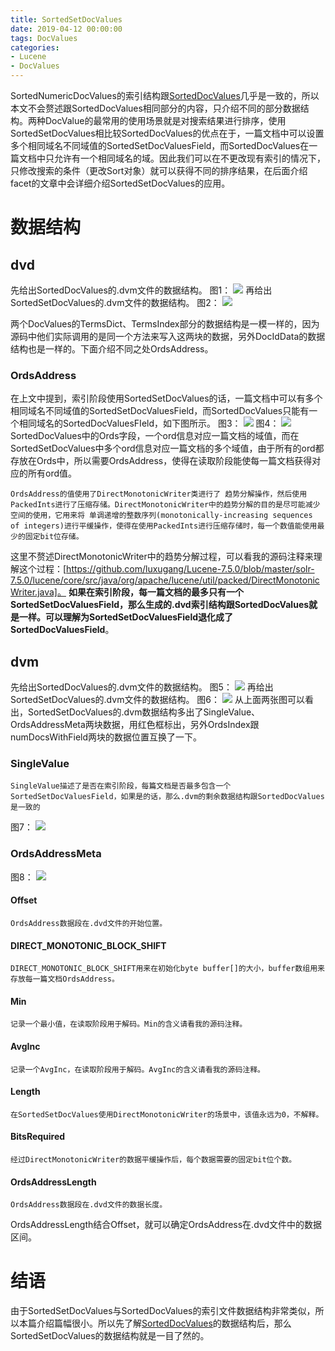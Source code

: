 ```yaml
---
title: SortedSetDocValues
date: 2019-04-12 00:00:00
tags: DocValues
categories:
- Lucene
- DocValues
---
```


SortedNumericDocValues的索引结构跟[SortedDocValues](http://www.amazingkoala.com.cn/Lucene/DocValues/2019/0219/SortedDocValues)几乎是一致的，所以本文不会赘述跟SortedDocValues相同部分的内容，只介绍不同的部分数据结构。两种DocValue的最常用的使用场景就是对搜索结果进行排序，使用SortedSetDocValues相比较SortedDocValues的优点在于，一篇文档中可以设置多个相同域名不同域值的SortedSetDocValuesField，而SortedDocValues在一篇文档中只允许有一个相同域名的域。因此我们可以在不更改现有索引的情况下，只修改搜索的条件（更改Sort对象）就可以获得不同的排序结果，在后面介绍facet的文章中会详细介绍SortedSetDocValues的应用。
# 数据结构
## dvd
先给出SortedDocValues的.dvm文件的数据结构。
图1：
<img src="http://www.amazingkoala.com.cn/uploads/lucene/DocValues/SortedSetDocValues/1.png">
再给出SortedSetDocValues的.dvm文件的数据结构。
图2：
<img src="http://www.amazingkoala.com.cn/uploads/lucene/DocValues/SortedSetDocValues/2.png">

两个DocValues的TermsDict、TermsIndex部分的数据结构是一模一样的，因为源码中他们实际调用的是同一个方法来写入这两块的数据，另外DocIdData的数据结构也是一样的。下面介绍不同之处OrdsAddress。

### OrdsAddress
在上文中提到，索引阶段使用SortedSetDocValues的话，一篇文档中可以有多个相同域名不同域值的SortedSetDocValuesField，而SortedDocValues只能有一个相同域名的SortedDocValuesFIeld，如下图所示。
图3：
<img src="http://www.amazingkoala.com.cn/uploads/lucene/DocValues/SortedSetDocValues/3.png">
图4：
<img src="http://www.amazingkoala.com.cn/uploads/lucene/DocValues/SortedSetDocValues/4.png">
SortedDocValues中的Ords字段，一个ord信息对应一篇文档的域值，而在SortedSetDocValues中多个ord信息对应一篇文档的多个域值，由于所有的ord都存放在Ords中，所以需要OrdsAddress，使得在读取阶段能使每一篇文档获得对应的所有ord值。

```text
OrdsAddress的值使用了DirectMonotonicWriter类进行了 趋势分解操作，然后使用PackedInts进行了压缩存储。DirectMonotonicWriter中的趋势分解的目的是尽可能减少空间的使用，它用来将 单调递增的整数序列(monotonically-increasing sequences of integers)进行平缓操作，使得在使用PackedInts进行压缩存储时，每一个数值能使用最少的固定bit位存储。
```
这里不赘述DirectMonotonicWriter中的趋势分解过程，可以看我的源码注释来理解这个过程：[https://github.com/luxugang/Lucene-7.5.0/blob/master/solr-7.5.0/lucene/core/src/java/org/apache/lucene/util/packed/DirectMonotonicWriter.java]。
**如果在索引阶段，每一篇文档的最多只有一个SortedSetDocValuesField，那么生成的.dvd索引结构跟SortedDocValues就是一样。可以理解为SortedSetDocValuesField退化成了SortedDocValuesField**。

## dvm
先给出SortedDocValues的.dvm文件的数据结构。
图5：
<img src="http://www.amazingkoala.com.cn/uploads/lucene/DocValues/SortedSetDocValues/5.png">
再给出SortedSetDocValues的.dvm文件的数据结构。
图6：
<img src="http://www.amazingkoala.com.cn/uploads/lucene/DocValues/SortedSetDocValues/6.png">
从上面两张图可以看出，SortedSetDocValues的.dvm数据结构多出了SingleValue、OrdsAddressMeta两块数据，用红色框标出，另外OrdsIndex跟numDocsWithField两块的数据位置互换了一下。

### SingleValue
```text
SingleValue描述了是否在索引阶段，每篇文档是否最多包含一个SortedSetDocValuesField，如果是的话，那么.dvm的剩余数据结构跟SortedDocValues是一致的
```
图7：
<img src="http://www.amazingkoala.com.cn/uploads/lucene/DocValues/SortedSetDocValues/7.png">
### OrdsAddressMeta
图8：
<img src="http://www.amazingkoala.com.cn/uploads/lucene/DocValues/SortedSetDocValues/8.png">
#### Offset
```
OrdsAddress数据段在.dvd文件的开始位置。
```
#### DIRECT_MONOTONIC_BLOCK_SHIFT
```text
DIRECT_MONOTONIC_BLOCK_SHIFT用来在初始化byte buffer[]的大小，buffer数组用来存放每一篇文档OrdsAddress。
```
#### Min
```text
记录一个最小值，在读取阶段用于解码。Min的含义请看我的源码注释。
```
#### AvgInc
```text
记录一个AvgInc，在读取阶段用于解码。AvgInc的含义请看我的源码注释。
```
#### Length
```text
在SortedSetDocValues使用DirectMonotonicWriter的场景中，该值永远为0，不解释。
```
#### BitsRequired
```text
经过DirectMonotonicWriter的数据平缓操作后，每个数据需要的固定bit位个数。
```
#### OrdsAddressLength
```text
OrdsAddress数据段在.dvd文件的数据长度。
```
OrdsAddressLength结合Offset，就可以确定OrdsAddress在.dvd文件中的数据区间。
# 结语
由于SortedSetDocValues与SortedDocValues的索引文件数据结构非常类似，所以本篇介绍篇幅很小。所以先了解[SortedDocValues](http://www.amazingkoala.com.cn/Lucene/DocValues/2019/0219/SortedDocValues)的数据结构后，那么SortedSetDocValues的数据结构就是一目了然的。
